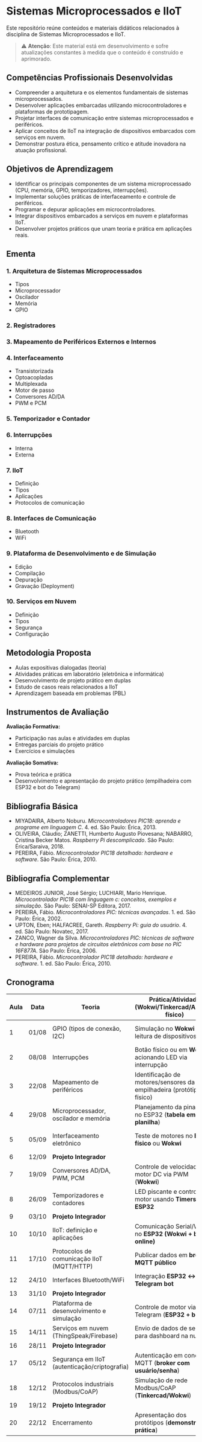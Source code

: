 # Sistemas Microprocessados e IIoT

Este repositório reúne conteúdos e materiais didáticos relacionados à disciplina de Sistemas Microprocessados e IIoT.

> ⚠️ **Atenção**: Este material está em desenvolvimento e sofre atualizações constantes à medida que o conteúdo é construído e aprimorado.

## Competências Profissionais Desenvolvidas

* Compreender a arquitetura e os elementos fundamentais de sistemas microprocessados.
* Desenvolver aplicações embarcadas utilizando microcontroladores e plataformas de prototipagem.
* Projetar interfaces de comunicação entre sistemas microprocessados e periféricos.
* Aplicar conceitos de IIoT na integração de dispositivos embarcados com serviços em nuvem.
* Demonstrar postura ética, pensamento crítico e atitude inovadora na atuação profissional.


## Objetivos de Aprendizagem

* Identificar os principais componentes de um sistema microprocessado (CPU, memória, GPIO, temporizadores, interrupções).
* Implementar soluções práticas de interfaceamento e controle de periféricos.
* Programar e depurar aplicações em microcontroladores.
* Integrar dispositivos embarcados a serviços em nuvem e plataformas IIoT.
* Desenvolver projetos práticos que unam teoria e prática em aplicações reais.


## Ementa

### 1. Arquitetura de Sistemas Microprocessados

* Tipos
* Microprocessador
* Oscilador
* Memória
* GPIO

### 2. Registradores

### 3. Mapeamento de Periféricos Externos e Internos

### 4. Interfaceamento

* Transistorizada
* Optoacopladas
* Multiplexada
* Motor de passo
* Conversores AD/DA
* PWM e PCM

### 5. Temporizador e Contador

### 6. Interrupções

* Interna
* Externa

### 7. IIoT

* Definição
* Tipos
* Aplicações
* Protocolos de comunicação

### 8. Interfaces de Comunicação

* Bluetooth
* WiFi

### 9. Plataforma de Desenvolvimento e de Simulação

* Edição
* Compilação
* Depuração
* Gravação (Deployment)

### 10. Serviços em Nuvem

* Definição
* Tipos
* Segurança
* Configuração


## Metodologia Proposta

* Aulas expositivas dialogadas (teoria)
* Atividades práticas em laboratório (eletrônica e informática)
* Desenvolvimento de projeto prático em duplas
* Estudo de casos reais relacionados a IIoT
* Aprendizagem baseada em problemas (PBL)


## Instrumentos de Avaliação

**Avaliação Formativa:**

* Participação nas aulas e atividades em duplas
* Entregas parciais do projeto prático
* Exercícios e simulações

**Avaliação Somativa:**

* Prova teórica e prática
* Desenvolvimento e apresentação do projeto prático (empilhadeira com ESP32 e bot do Telegram)


## Bibliografia Básica

* MIYADAIRA, Alberto Noburu. *Microcontroladores PIC18: aprenda e programe em linguagem C*. 4. ed. São Paulo: Érica, 2013.
* OLIVEIRA, Cláudio; ZANETTI, Humberto Augusto Piovesana; NABARRO, Cristina Becker Matos. *Raspberry Pi descomplicado*. São Paulo: Érica/Saraiva, 2018.
* PEREIRA, Fábio. *Microcontrolador PIC18 detalhado: hardware e software*. São Paulo: Érica, 2010.

## Bibliografia Complementar

* MEDEIROS JUNIOR, José Sérgio; LUCHIARI, Mario Henrique. *Microcontrolador PIC18 com linguagem c: conceitos, exemplos e simulação*. São Paulo: SENAI-SP Editora, 2017.
* PEREIRA, Fábio. *Microcontroladores PIC: técnicas avançadas*. 1. ed. São Paulo: Érica, 2002.
* UPTON, Eben; HALFACREE, Gareth. *Raspberry Pi: guia do usuário*. 4. ed. São Paulo: Novatec, 2017.
* ZANCO, Wagner da Silva. *Microcontroladores PIC: técnicas de software e hardware para projetos de circuitos eletrônicos com base no PIC 16F877A*. São Paulo: Érica, 2006.
* PEREIRA, Fábio. *Microcontrolador PIC18 detalhado: hardware e software*. 1. ed. São Paulo: Érica, 2010.


## Cronograma 
| Aula | Data  |  Teoria                                        | Prática/Atividade (Wokwi/Tinkercad/Arduino físico)                    | Entregáveis                 |
| ---- | ----- | --------------------------------------------- | --------------------------------------------------------------------- | --------------------------- |
| 1    | 01/08 | GPIO (tipos de conexão, I2C)                  | Simulação no **Wokwi** de leitura de dispositivos I2C                 | Pesquisa sobre interrupções |
| 2    | 08/08 | Interrupções                                  | Botão físico ou em **Wokwi** acionando LED via interrupção            | Resumo em duplas            |
| 3    | 22/08 | Mapeamento de periféricos                     | Identificação de motores/sensores da empilhadeira (protótipo físico)  | Levantamento de componentes |
| 4    | 29/08 | Microprocessador, oscilador e memória         | Planejamento da pinagem no ESP32 (**tabela em planilha**)             | Tabela de pinagem           |
| 5    | 05/09 | Interfaceamento eletrônico                    | Teste de motores no **ESP32 físico** ou **Wokwi**                     | Registro em diário de bordo |
| 6    | 12/09 | **Projeto Integrador**                      |                     |                     |
| 7    | 19/09 | Conversores AD/DA, PWM, PCM                   | Controle de velocidade de motor DC via PWM (**Wokwi**)                | Código inicial              |
| 8    | 26/09 | Temporizadores e contadores                   | LED piscante e controle de motor usando **Timers no ESP32**           | Exercício prático           |
| 9    | 03/10 | **Projeto Integrador**                       |                     |                     |
| 10   | 10/10 | IIoT: definição e aplicações                  | Comunicação Serial/WiFi no **ESP32 (Wokwi + broker online)**          | Relatório parcial           |
| 11   | 17/10 | Protocolos de comunicação IIoT (MQTT/HTTP)    | Publicar dados em **broker MQTT público**                             | Teste em laboratório        |
| 12   | 24/10 | Interfaces Bluetooth/WiFi                     | Integração **ESP32 ↔ Telegram bot**                                   | Protótipo inicial           |
| 13   | 31/10 | **Projeto Integrador**                      |                     |                     |
| 14   | 07/11 | Plataforma de desenvolvimento e simulação     | Controle de motor via Telegram (**ESP32 + bot**)                      | Demonstração em aula        |
| 15   | 14/11 | Serviços em nuvem (ThingSpeak/Firebase)       | Envio de dados de sensor para dashboard na nuvem                      | Código revisado             |
| 16   | 28/11 | **Projeto Integrador**                       |                     |                     |
| 17   | 05/12 | Segurança em IIoT (autenticação/criptografia) | Autenticação em conexão MQTT (**broker com usuário/senha**)           | Exercício aplicado          |
| 18   | 12/12 | Protocolos industriais (Modbus/CoAP)          | Simulação de rede Modbus/CoAP (**Tinkercad/Wokwi**)                   | Exercício prático           |
| 19   | 19/12 | **Projeto Integrador**                      |                     |                     |
| 20   | 22/12 | Encerramento                                  | Apresentação dos protótipos (**demonstração prática**)                | Avaliação final             |
